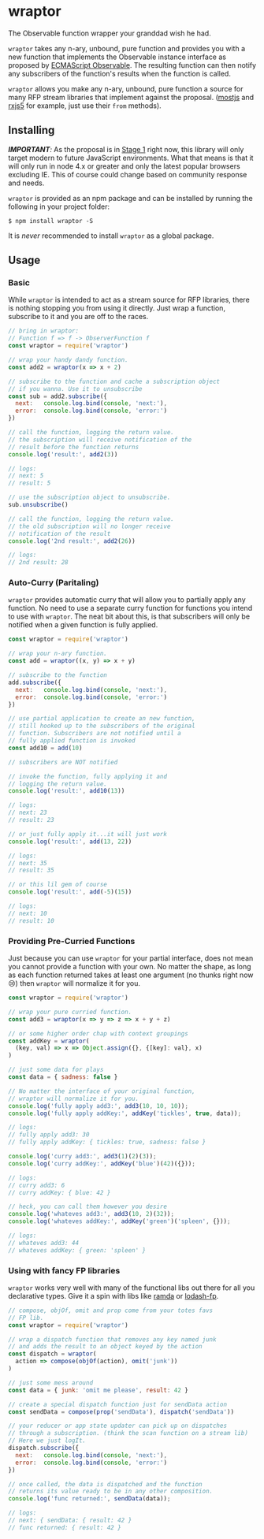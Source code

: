 # wraptor
The Observable function wrapper your granddad wish he had.

`wraptor` takes any n-ary, unbound, pure function and provides you with a new function that implements the Observable instance interface as proposed by [ECMAScript Observable](https://github.com/zenparsing/es-observable).
The resulting function can then notify any subscribers of the function's results when the function is called.

`wraptor` allows you make any n-ary, unbound, pure function a source for many RFP stream libraries that implement against the proposal. ([mostjs](https://github.com/cujojs/most) and [rxjs5](https://github.com/ReactiveX/rxjs) for example, just use their `from` methods).

## Installing
_**IMPORTANT**:_ As the proposal is in [Stage 1](https://github.com/tc39/proposals) right now, this library will only target modern to future JavaScript environments.
What that means is that it will only run in node 4.x or greater and only the latest popular browsers excluding IE. This of course could change based on community response and needs.

`wraptor` is provided as an npm package and can be installed by running the following in your project folder:

```
$ npm install wraptor -S
```

It is _never_ recommended to install `wraptor` as a global package.

## Usage

### Basic

While `wraptor` is intended to act as a stream source for RFP libraries, there is nothing stopping you from using it directly. Just wrap a function, subscribe to it and you are off to the races.

```javascript
// bring in wraptor:
// Function f => f -> ObserverFunction f
const wraptor = require('wraptor')

// wrap your handy dandy function.
const add2 = wraptor(x => x + 2)

// subscribe to the function and cache a subscription object
// if you wanna. Use it to unsubscribe
const sub = add2.subscribe({
  next:   console.log.bind(console, 'next:'),
  error:  console.log.bind(console, 'error:')
})

// call the function, logging the return value.
// the subscription will receive notification of the
// result before the function returns
console.log('result:', add2(3))

// logs:
// next: 5
// result: 5

// use the subscription object to unsubscribe.
sub.unsubscribe()

// call the function, logging the return value.
// the old subscription will no longer receive
// notification of the result
console.log('2nd result:', add2(26))

// logs:
// 2nd result: 28
```

### Auto-Curry (Paritaling)
`wraptor` provides automatic curry that will allow you to partially apply any function. No need to use a separate curry function for functions you intend to use with `wraptor`. The neat bit about this, is that subscribers will only be notified when a given function is fully applied.

```javascript
const wraptor = require('wraptor')

// wrap your n-ary function.
const add = wraptor((x, y) => x + y)

// subscribe to the function
add.subscribe({
  next:   console.log.bind(console, 'next:'),
  error:  console.log.bind(console, 'error:')
})

// use partial application to create an new function,
// still hooked up to the subscribers of the original
// function. Subscribers are not notified until a
// fully applied function is invoked
const add10 = add(10)

// subscribers are NOT notified

// invoke the function, fully applying it and
// logging the return value.
console.log('result:', add10(13))

// logs:
// next: 23
// result: 23

// or just fully apply it...it will just work
console.log('result:', add(13, 22))

// logs:
// next: 35
// result: 35

// or this lil gem of course
console.log('result:', add(-5)(15))

// logs:
// next: 10
// result: 10
```

### Providing Pre-Curried Functions
Just because you can use `wraptor` for your partial interface, does not mean you cannot provide a function with your own. No matter the shape, as long as each function returned takes at least one argument (no thunks right now :cry:) then `wraptor` will normalize it for you.

```javascript
const wraptor = require('wraptor')

// wrap your pure curried function.
const add3 = wraptor(x => y => z => x + y + z)

// or some higher order chap with context groupings
const addKey = wraptor(
  (key, val) => x => Object.assign({}, {[key]: val}, x)
)

// just some data for plays
const data = { sadness: false }

// No matter the interface of your original function,
// wraptor will normalize it for you.
console.log('fully apply add3:', add3(10, 10, 10));
console.log('fully apply addKey:', addKey('tickles', true, data));

// logs:
// fully apply add3: 30
// fully apply addKey: { tickles: true, sadness: false }

console.log('curry add3:', add3(1)(2)(3));
console.log('curry addKey:', addKey('blue')(42)({}));

// logs:
// curry add3: 6
// curry addKey: { blue: 42 }

// heck, you can call them however you desire
console.log('whateves add3:', add3(10, 2)(32));
console.log('whateves addKey:', addKey('green')('spleen', {}));

// logs:
// whateves add3: 44
// whateves addKey: { green: 'spleen' }
```

### Using with fancy FP libraries
`wraptor` works very well with many of the functional libs out there for all you declarative types. Give it a spin with libs like [ramda](http://ramdajs.com/0.21.0/index.html) or [lodash-fp](https://github.com/lodash/lodash/wiki/FP-Guide).

```javascript
// compose, objOf, omit and prop come from your totes favs
// FP lib.
const wraptor = require('wraptor')

// wrap a dispatch function that removes any key named junk
// and adds the result to an object keyed by the action
const dispatch = wraptor(
  action => compose(objOf(action), omit('junk'))
)

// just some mess around
const data = { junk: 'omit me please', result: 42 }

// create a special dispatch function just for sendData action
const sendData = compose(prop('sendData'), dispatch('sendData'))

// your reducer or app state updater can pick up on dispatches
// through a subscription. (think the scan function on a stream lib)
// Here we just logIt.
dispatch.subscribe({
  next:   console.log.bind(console, 'next:'),
  error:  console.log.bind(console, 'error:')
})

// once called, the data is dispatched and the function
// returns its value ready to be in any other composition.
console.log('func returned:', sendData(data));

// logs:
// next: { sendData: { result: 42 }
// func returned: { result: 42 }
```
